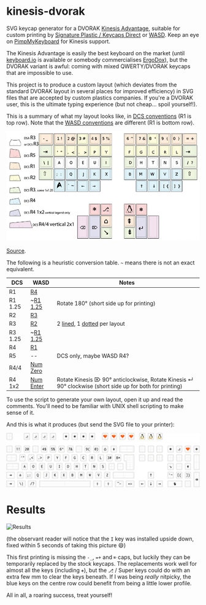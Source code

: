 kinesis-dvorak
==============

SVG keycap generator for a DVORAK [Kinesis Advantage](http://www.kinesis-ergo.com/shop/advantage-for-pc-mac/), suitable for custom printing by [Signature Plastic / Keycaps Direct](http://keycapsdirect.com/) or [WASD](http://www.wasdkeyboards.com/). Keep an eye on [PimpMyKeyboard](http://www.pimpmykeyboard.com/) for Kinesis support.

The Kinesis Advantage is easily the best keyboard on the market (until [keyboard.io](http://www.keyboard.io/) is available or somebody commercialises [ErgoDox](http://ergodox.org/)), but the DVORAK variant is awful: coming with mixed QWERTY/DVORAK keycaps that are impossible to use.

This project is to produce a custom layout (which deviates from the standard DVORAK layout in several places for improved efficiency) in SVG files that are accepted by custom plastics companies. If you're a DVORAK user, this is the ultimate typing experience (but not cheap... spoil yourself!).

This is a summary of what my layout looks like, in [DCS conventions](http://keycapsdirect.com/key-caps.php) (R1 is top row). Note that the [WASD conventions](http://support.wasdkeyboards.com/customer/portal/articles/1366948-keycap-compatibility) are different (R1 is bottom row).

![Kinesis DVORAK layout](kinesis-dvorak.png)

[Source](https://geekhack.org/index.php?PHPSESSID=ufjo1dfhkfh8jf5r6e8f80qqm1&topic=23446.msg878341#msg878341).

The following is a heuristic conversion table. `~` means there is not an exact equivalent.

| DCS     | WASD                                                                                                                     | Notes                                                                                                                                                                                                                                                           |
|---------|--------------------------------------------------------------------------------------------------------------------------|-----------------------------------------------------------------------------------------------------------------------------------------------------------------------------------------------------------------------------------------------------------------|
| R1      | [R4](http://www.wasdkeyboards.com/index.php/products/blank-keycap-singles/row-4-size-1x1-cherry-mx-keycap.html)          |                                                                                                                                                                                                                                                                 |
| R1 1.25 | ~[R1 1.25](http://www.wasdkeyboards.com/index.php/products/blank-keycap-singles/row-1-size-1x1-25-cherry-mx-keycap.html) | Rotate 180° (short side up for printing)                                                                                                                                                                                                                        |
| R2      | [R3](http://www.wasdkeyboards.com/index.php/products/blank-keycap-singles/row-3-size-1x1-cherry-mx-keycap.html)          |                                                                                                                                                                                                                                                                 |
| R3      | [R2](http://www.wasdkeyboards.com/index.php/products/blank-keycap-singles/row-2-size-1x1-cherry-mx-keycap.html)          | 2 [lined](http://www.wasdkeyboards.com/index.php/products/blank-keycap-singles/row-2-size-1x1-line-cherry-mx-keycap.html), 1 [dotted](http://www.wasdkeyboards.com/index.php/products/blank-keycap-singles/row-2-size-1x1-dot-cherry-mx-keycap.html) per layout |
| R3 1.25 | ~[R1 1.25](http://www.wasdkeyboards.com/index.php/products/blank-keycap-singles/row-1-size-1x1-25-cherry-mx-keycap.html) |                                                                                                                                                                                                                                                                 |
| R4      | [R1](http://www.wasdkeyboards.com/index.php/products/blank-keycap-singles/row-1-size-1x1-cherry-mx-keycap.html)          |                                                                                                                                                                                                                                                                 |
| R5      | --                                                                                                                       | DCS only, maybe WASD R4?                                                                                                                                                                                                                                        |
| R4/4  | [Num Zero](http://www.wasdkeyboards.com/index.php/products/blank-keycap-singles/row-1-size-1x2-00-cherry-mx-keycap.html) |                                                                                                                                                                                                                                                                 |
| R4 1x2    | [Num Enter](http://www.wasdkeyboards.com/index.php/products/blank-keycap-singles/numpad-enter-cherry-mx-keycap.html)     | Rotate Kinesis ⌦ 90° anticlockwise, Rotate Kinesis ↵ 90° clockwise (short side up for both for printing)                                                                                                                                                        |




To use the script to generate your own layout, open it up and read the comments. You'll need to be familiar with UNIX shell scripting to make sense of it.

And this is what it produces (but send the SVG file to your printer):

![WASD Layout](wasd-105-embedded.png)

# Results

![Results](https://lh3.googleusercontent.com/LemiAGgT1WB5xvpko8HmYn5njc6-RxTF6yqwGuoj84IQ=w1877-h992-no)

(the observant reader will notice that the `I` key was installed upside down, fixed within 5 seconds of taking this picture :smile:)

This first printing is missing the `-_`, `=+` and `⌦` caps, but luckily they can be temporarily replaced by the stock keycaps. The replacements work well for almost all the keys (including `⎈`), but the `⎇` / Super keys could do with an extra few mm to clear the keys beneath. If I was being *really* nitpicky, the blue keys on the centre row could benefit from being a little lower profile.

All in all, a roaring success, treat yourself!
